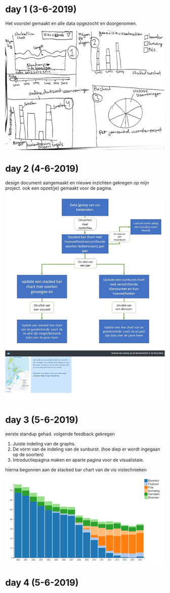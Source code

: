# day 1 (3-6-2019)
Het voorstel gemaakt en alle data opgezocht en doorgenomen.

![voorstel](/images/voorstel.png)

# day 2 (4-6-2019)
design document aangemaakt en nieuwe inzichten gekregen op mijn project. ook een opzet(je) gemaakt voor de pagina.

![Diagram](/images/diagram.png)
![page](/images/page.PNG)

# day 3 (5-6-2019)
eerste standup gehad. volgende feedback gekregen

1. Juiste indeling van de graphs.
1. De vorm van de indeling van de sunburst. (hoe diep er wordt ingegaan op de soorten)
1. Introductiepagina maken en aparte pagina voor de visualistaie.

hierna begonnen aan de stacked bar chart van de vis vistechnieken

![bar](/images/stackedBar.PNG)

# day 4 (5-6-2019)

